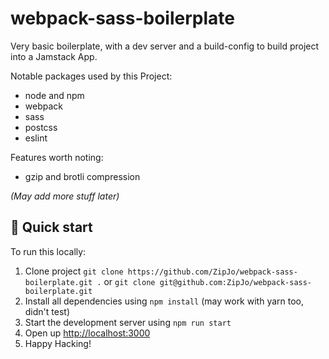 # webpack-sass-boilerplate

Very basic boilerplate, with a dev server and a build-config to build project into a Jamstack App.

Notable packages used by this Project:
- node and npm
- webpack
- sass
- postcss
- eslint

Features worth noting:
- gzip and brotli compression

_(May add more stuff later)_

## 🚀 Quick start

To run this locally:

1. Clone project `git clone https://github.com/ZipJo/webpack-sass-boilerplate.git .` or `git clone git@github.com:ZipJo/webpack-sass-boilerplate.git`
2. Install all dependencies using `npm install` (may work with yarn too, didn't test)
3. Start the development server using `npm run start`
4. Open up [http://localhost:3000](http://localhost:3000)
5. Happy Hacking!